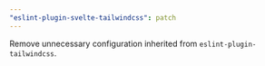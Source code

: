 ```yaml
---
"eslint-plugin-svelte-tailwindcss": patch
---
```


Remove unnecessary configuration inherited from `eslint-plugin-tailwindcss`.
